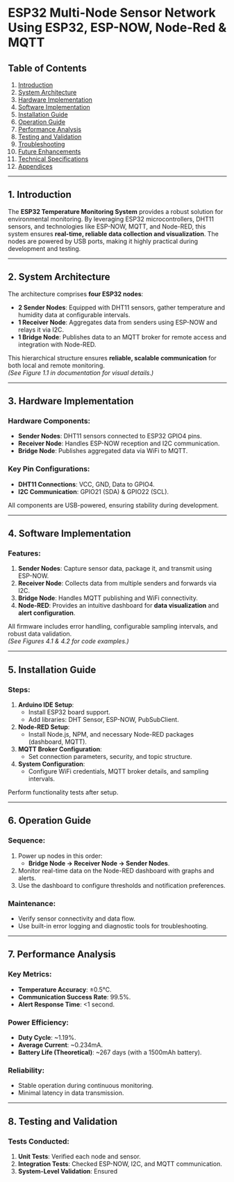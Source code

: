 # ESP32 Multi-Node Sensor Network Using ESP32, ESP-NOW, Node-Red & MQTT


## Table of Contents

1. [Introduction](#1-introduction)  
2. [System Architecture](#2-system-architecture)  
3. [Hardware Implementation](#3-hardware-implementation)  
4. [Software Implementation](#4-software-implementation)  
5. [Installation Guide](#5-installation-guide)  
6. [Operation Guide](#6-operation-guide)  
7. [Performance Analysis](#7-performance-analysis)  
8. [Testing and Validation](#8-testing-and-validation)  
9. [Troubleshooting](#9-troubleshooting)  
10. [Future Enhancements](#10-future-enhancements)  
11. [Technical Specifications](#11-technical-specifications)  
12. [Appendices](#12-appendices)

---

## 1. Introduction

The **ESP32 Temperature Monitoring System** provides a robust solution for environmental monitoring. By leveraging ESP32 microcontrollers, DHT11 sensors, and technologies like ESP-NOW, MQTT, and Node-RED, this system ensures **real-time, reliable data collection and visualization**. The nodes are powered by USB ports, making it highly practical during development and testing.

---

## 2. System Architecture

The architecture comprises **four ESP32 nodes**:
- **2 Sender Nodes**: Equipped with DHT11 sensors, gather temperature and humidity data at configurable intervals.
- **1 Receiver Node**: Aggregates data from senders using ESP-NOW and relays it via I2C.
- **1 Bridge Node**: Publishes data to an MQTT broker for remote access and integration with Node-RED.

This hierarchical structure ensures **reliable, scalable communication** for both local and remote monitoring.  
*(See Figure 1.1 in documentation for visual details.)*

---

## 3. Hardware Implementation

### Hardware Components:
- **Sender Nodes**: DHT11 sensors connected to ESP32 GPIO4 pins.
- **Receiver Node**: Handles ESP-NOW reception and I2C communication.
- **Bridge Node**: Publishes aggregated data via WiFi to MQTT.

### Key Pin Configurations:
- **DHT11 Connections**: VCC, GND, Data to GPIO4.
- **I2C Communication**: GPIO21 (SDA) & GPIO22 (SCL).

All components are USB-powered, ensuring stability during development.

---

## 4. Software Implementation

### Features:
1. **Sender Nodes**: Capture sensor data, package it, and transmit using ESP-NOW.
2. **Receiver Node**: Collects data from multiple senders and forwards via I2C.
3. **Bridge Node**: Handles MQTT publishing and WiFi connectivity.
4. **Node-RED**: Provides an intuitive dashboard for **data visualization** and **alert configuration**.

All firmware includes error handling, configurable sampling intervals, and robust data validation.  
*(See Figures 4.1 & 4.2 for code examples.)*

---

## 5. Installation Guide

### Steps:
1. **Arduino IDE Setup**:
   - Install ESP32 board support.
   - Add libraries: DHT Sensor, ESP-NOW, PubSubClient.
2. **Node-RED Setup**:
   - Install Node.js, NPM, and necessary Node-RED packages (dashboard, MQTT).
3. **MQTT Broker Configuration**:
   - Set connection parameters, security, and topic structure.
4. **System Configuration**:
   - Configure WiFi credentials, MQTT broker details, and sampling intervals.

Perform functionality tests after setup.

---

## 6. Operation Guide

### Sequence:
1. Power up nodes in this order:
   - **Bridge Node → Receiver Node → Sender Nodes**.
2. Monitor real-time data on the Node-RED dashboard with graphs and alerts.
3. Use the dashboard to configure thresholds and notification preferences.

### Maintenance:
- Verify sensor connectivity and data flow.
- Use built-in error logging and diagnostic tools for troubleshooting.

---

## 7. Performance Analysis

### Key Metrics:
- **Temperature Accuracy**: ±0.5°C.
- **Communication Success Rate**: 99.5%.
- **Alert Response Time**: <1 second.

### Power Efficiency:
- **Duty Cycle**: ~1.19%.
- **Average Current**: ~0.234mA.
- **Battery Life (Theoretical)**: ~267 days (with a 1500mAh battery).

### Reliability:
- Stable operation during continuous monitoring.
- Minimal latency in data transmission.

---

## 8. Testing and Validation

### Tests Conducted:
1. **Unit Tests**: Verified each node and sensor.
2. **Integration Tests**: Checked ESP-NOW, I2C, and MQTT communication.
3. **System-Level Validation**: Ensured
